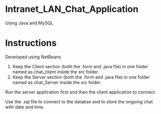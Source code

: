 # Intranet_LAN_Chat_Application
Using Java and MySQL 

# Instructions
Developed using NetBeans
1. Keep the Client section (both the .form and .java file) in one folder named as chat_client inside the src folder.
2. Keep the Server section (both the .form and .java file) in one folder named as chat_Server inside the src folder.

Run the server application first and then the client application to connect.

Use the .sql file to connect to the databse and to store the ongoing chat with date and time.
